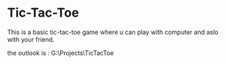 # Tic-Tac-Toe
This is a basic tic-tac-toe game where u can play with computer and aslo with your friend.

the outlook is :
G:\Projects\TicTacToe

